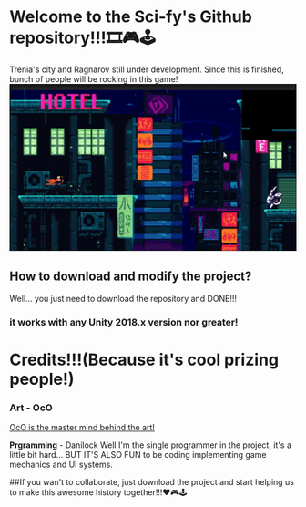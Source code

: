 # Welcome to the Sci-fy's Github repository!!!🎞🎮🕹

Trenia's city and Ragnarov still under development. Since this is finished, bunch of people will be rocking in this game!
![GitHub Logo](/External/Review.gif)

## How to download and modify the project?

Well... you just need to download the repository and DONE!!!
### **it works with any Unity 2018.x version nor greater!**

# Credits!!!(Because it's cool prizing people!)
### **Art** - OcO
[OcO is the master mind behind the art!](https://oco.itch.io/)

**Prgramming** - Danilock
Well I'm the single programmer in the project, it's a little bit hard... BUT IT'S ALSO FUN to be coding implementing game mechanics and UI systems.

##If you wan't to collaborate, just download the project and start helping us to make this awesome history together!!!❤🎮🕹
